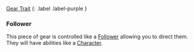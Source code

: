 
[Gear Trait](Game/Core/Gear#Traits)
{: .label .label-purple }

### Follower
This piece of gear is controlled like a [Follower](Game/Core/Terminology#Follower) allowing you to direct them. They will have abilities like a [Character](Game/Core/Terminology#Character).
